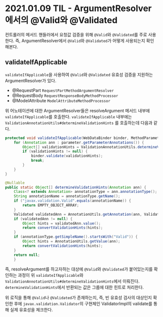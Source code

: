 # 2021.01.09 TIL - ArgumentResolver에서의 @Valid와 @Validated

컨트롤러의 메서드 핸들러에서 요청값 검증을 위해 `@Valid`와 `@Validated`를 주로 사용한다. 즉, ArgumentResolver에서 `@Valid`와 `@Validated`가 어떻게 사용되는지 확인해본다.

## validateIfApplicable

`validateIfApplicable`을 사용하여 `@Valid`와 `@Validated` 유효성 검증을 지원하는 ArgumentResolver가 있다.

- @RequestPart `RequestPartMethodArgumentResolver`
- @RequestBody `RequestResponseBodyMethodProcessor`
- @ModelAttribute `ModelAttributeMethodProcessor`

위 어노테이션에 대한 ArgumentResolver들은 resolveArgument 메서드 내부에 `validateIfApplicable`를 호출한다. `validateIfApplicable` 내부에는 `ValidationAnnotationUtils#determineValidationHints` 를 호출하는데 다음과 같다.

```java
protected void validateIfApplicable(WebDataBinder binder, MethodParameter parameter) {
    for (Annotation ann : parameter.getParameterAnnotations()) {
        Object[] validationHints = ValidationAnnotationUtils.determineValidationHints(ann);
        if (validationHints != null) {
            binder.validate(validationHints);
            break;
        }
    }
}
```

```java
@Nullable
public static Object[] determineValidationHints(Annotation ann) {
    Class<? extends Annotation> annotationType = ann.annotationType();
    String annotationName = annotationType.getName();
    if ("javax.validation.Valid".equals(annotationName)) {
        return EMPTY_OBJECT_ARRAY;
    }
    Validated validatedAnn = AnnotationUtils.getAnnotation(ann, Validated.class);
    if (validatedAnn != null) {
        Object hints = validatedAnn.value();
        return convertValidationHints(hints);
    }
    if (annotationType.getSimpleName().startsWith("Valid")) {
        Object hints = AnnotationUtils.getValue(ann);
        return convertValidationHints(hints);
    }
    return null;
    }
```

즉, resolveArgument를 하고자하는 대상에 `@Valid`와 `@Validated`가 붙어있는지를 확인하는 과정이 위 `validateIfApplicable`와 `ValidationAnnotationUtils#determineValidationHints`에서 이뤄진다. `determineValidationHints`에서 반환되는 값은 그룹에 대한 힌트로 처리한다.

위 로직을 통해 `@Valid`나 `@Validated`가 존재하는지, 즉, 빈 유효성 검사의 대상인지 확인한 후에 `javax.validation.Validator`의 구현체인 ValidatorImpl의 validate를 통해 실제 유효성을 체크한다.
